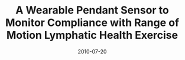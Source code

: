 ---
title: "A Wearable Pendant Sensor to Monitor Compliance with Range of Motion Lymphatic Health Exercise"
collection: publications
permalink: /publication/2020-07-20-WPS-PAPER
date: 2010-07-20
venue: '42nd Annual International Conference of the IEEE Engineering in Medicine & Biology Society (EMBC)'
paperurl: '/files/pdf/research/WPS-preprint.pdf'
link: 'https://ieeexplore.ieee.org/abstract/document/9175471'
github: 'https://github.com/hassamwazir/EMBC-WPS-Paper-2020'
code:
citation: 'H. K. Wazir, S. R. Bethi, A. R. Kumar, and V. Kapila, "A wearable pendant sensor to monitor compliance with range of motion lymphatic health exercise," in IEEE Engineering in Medicine & Biology Society (EMBC), 2020, pp. 4588-4591, doi: 10.1109/EMBC44109.2020.9175471'
---